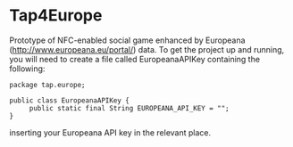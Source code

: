 Tap4Europe
==========

Prototype of NFC-enabled social game enhanced by Europeana (http://www.europeana.eu/portal/) data. To get the project up and running, you will need to create a file called EuropeanaAPIKey containing the following: 
```
package tap.europe;

public class EuropeanaAPIKey {
     public static final String EUROPEANA_API_KEY = "";
}
```
inserting your Europeana API key in the relevant place.